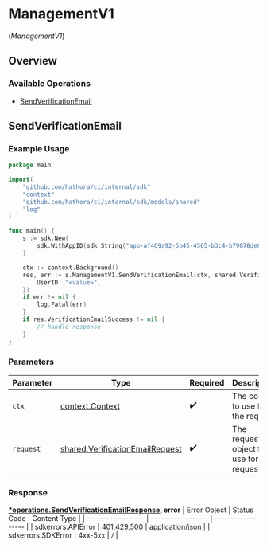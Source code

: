 # ManagementV1
(*ManagementV1*)

## Overview

 

### Available Operations

* [SendVerificationEmail](#sendverificationemail)

## SendVerificationEmail

### Example Usage

```go
package main

import(
	"github.com/hathora/ci/internal/sdk"
	"context"
	"github.com/hathora/ci/internal/sdk/models/shared"
	"log"
)

func main() {
    s := sdk.New(
        sdk.WithAppID(sdk.String("app-af469a92-5b45-4565-b3c4-b79878de67d2")),
    )

    ctx := context.Background()
    res, err := s.ManagementV1.SendVerificationEmail(ctx, shared.VerificationEmailRequest{
        UserID: "<value>",
    })
    if err != nil {
        log.Fatal(err)
    }
    if res.VerificationEmailSuccess != nil {
        // handle response
    }
}
```

### Parameters

| Parameter                                                                          | Type                                                                               | Required                                                                           | Description                                                                        |
| ---------------------------------------------------------------------------------- | ---------------------------------------------------------------------------------- | ---------------------------------------------------------------------------------- | ---------------------------------------------------------------------------------- |
| `ctx`                                                                              | [context.Context](https://pkg.go.dev/context#Context)                              | :heavy_check_mark:                                                                 | The context to use for the request.                                                |
| `request`                                                                          | [shared.VerificationEmailRequest](../../models/shared/verificationemailrequest.md) | :heavy_check_mark:                                                                 | The request object to use for the request.                                         |


### Response

**[*operations.SendVerificationEmailResponse](../../models/operations/sendverificationemailresponse.md), error**
| Error Object       | Status Code        | Content Type       |
| ------------------ | ------------------ | ------------------ |
| sdkerrors.APIError | 401,429,500        | application/json   |
| sdkerrors.SDKError | 4xx-5xx            | */*                |
